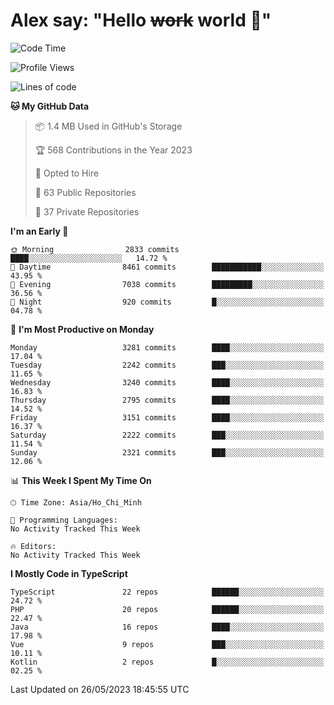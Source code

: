 # Alex say: "Hello ~~work~~ world 🐾"

<!--START_SECTION:waka-->
![Code Time](http://img.shields.io/badge/Code%20Time-839%20hrs%205%20mins-blue)

![Profile Views](http://img.shields.io/badge/Profile%20Views-1-blue)

![Lines of code](https://img.shields.io/badge/From%20Hello%20World%20I%27ve%20Written-41.0%20million%20lines%20of%20code-blue)

**🐱 My GitHub Data** 

> 📦 1.4 MB Used in GitHub's Storage 
 > 
> 🏆 568 Contributions in the Year 2023
 > 
> 💼 Opted to Hire
 > 
> 📜 63 Public Repositories 
 > 
> 🔑 37 Private Repositories 
 > 
**I'm an Early 🐤** 

```text
🌞 Morning                2833 commits        ████░░░░░░░░░░░░░░░░░░░░░   14.72 % 
🌆 Daytime                8461 commits        ███████████░░░░░░░░░░░░░░   43.95 % 
🌃 Evening                7038 commits        █████████░░░░░░░░░░░░░░░░   36.56 % 
🌙 Night                  920 commits         █░░░░░░░░░░░░░░░░░░░░░░░░   04.78 % 
```
📅 **I'm Most Productive on Monday** 

```text
Monday                   3281 commits        ████░░░░░░░░░░░░░░░░░░░░░   17.04 % 
Tuesday                  2242 commits        ███░░░░░░░░░░░░░░░░░░░░░░   11.65 % 
Wednesday                3240 commits        ████░░░░░░░░░░░░░░░░░░░░░   16.83 % 
Thursday                 2795 commits        ████░░░░░░░░░░░░░░░░░░░░░   14.52 % 
Friday                   3151 commits        ████░░░░░░░░░░░░░░░░░░░░░   16.37 % 
Saturday                 2222 commits        ███░░░░░░░░░░░░░░░░░░░░░░   11.54 % 
Sunday                   2321 commits        ███░░░░░░░░░░░░░░░░░░░░░░   12.06 % 
```


📊 **This Week I Spent My Time On** 

```text
🕑︎ Time Zone: Asia/Ho_Chi_Minh

💬 Programming Languages: 
No Activity Tracked This Week

🔥 Editors: 
No Activity Tracked This Week
```

**I Mostly Code in TypeScript** 

```text
TypeScript               22 repos            ██████░░░░░░░░░░░░░░░░░░░   24.72 % 
PHP                      20 repos            ██████░░░░░░░░░░░░░░░░░░░   22.47 % 
Java                     16 repos            ████░░░░░░░░░░░░░░░░░░░░░   17.98 % 
Vue                      9 repos             ███░░░░░░░░░░░░░░░░░░░░░░   10.11 % 
Kotlin                   2 repos             █░░░░░░░░░░░░░░░░░░░░░░░░   02.25 % 
```




 Last Updated on 26/05/2023 18:45:55 UTC
<!--END_SECTION:waka-->
